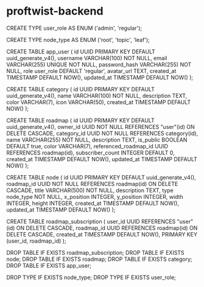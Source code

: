 # proftwist-backend


CREATE TYPE user_role AS ENUM ('admin', 'regular');

CREATE TYPE node_type AS ENUM ('root', 'topic', 'leaf');

CREATE TABLE app_user (
    id UUID PRIMARY KEY DEFAULT uuid_generate_v4(),
    username VARCHAR(100) NOT NULL,
    email VARCHAR(255) UNIQUE NOT NULL,
    password_hash VARCHAR(255) NOT NULL,
    role user_role DEFAULT 'regular',
    avatar_url TEXT,
    created_at TIMESTAMP DEFAULT NOW(),
    updated_at TIMESTAMP DEFAULT NOW()
);

CREATE TABLE category (
    id UUID PRIMARY KEY DEFAULT uuid_generate_v4(),
    name VARCHAR(100) NOT NULL,
    description TEXT,
    color VARCHAR(7),
    icon VARCHAR(50),
    created_at TIMESTAMP DEFAULT NOW()
);

CREATE TABLE roadmap (
    id UUID PRIMARY KEY DEFAULT uuid_generate_v4(),
    owner_id UUID NOT NULL REFERENCES "user"(id) ON DELETE CASCADE,
    category_id UUID NOT NULL REFERENCES category(id),
    name VARCHAR(255) NOT NULL,
    description TEXT,
    is_public BOOLEAN DEFAULT true,
    color VARCHAR(7),
    referenced_roadmap_id UUID REFERENCES roadmap(id),
    subscriber_count INTEGER DEFAULT 0,
    created_at TIMESTAMP DEFAULT NOW(),
    updated_at TIMESTAMP DEFAULT NOW()
);

CREATE TABLE node (
    id UUID PRIMARY KEY DEFAULT uuid_generate_v4(),
    roadmap_id UUID NOT NULL REFERENCES roadmap(id) ON DELETE CASCADE,
    title VARCHAR(500) NOT NULL,
    description TEXT,
    type node_type NOT NULL,
    x_position INTEGER,
    y_position INTEGER,
    width INTEGER,
    height INTEGER,
    created_at TIMESTAMP DEFAULT NOW(),
    updated_at TIMESTAMP DEFAULT NOW()
);

CREATE TABLE roadmap_subscription (
    user_id UUID REFERENCES "user"(id) ON DELETE CASCADE,
    roadmap_id UUID REFERENCES roadmap(id) ON DELETE CASCADE,
    created_at TIMESTAMP DEFAULT NOW(),
    PRIMARY KEY (user_id, roadmap_id)
);

DROP TABLE IF EXISTS roadmap_subscription;
DROP TABLE IF EXISTS node;
DROP TABLE IF EXISTS roadmap;
DROP TABLE IF EXISTS category;
DROP TABLE IF EXISTS app_user;

DROP TYPE IF EXISTS node_type;
DROP TYPE IF EXISTS user_role;
